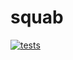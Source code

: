 # squab

[![tests](https://github.com/lewissteele/squab/actions/workflows/tests.yml/badge.svg)](https://github.com/lewissteele/squab/actions/workflows/tests.yml)
